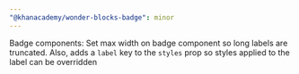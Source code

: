 ```yaml
---
"@khanacademy/wonder-blocks-badge": minor
---
```


Badge components: Set max width on badge component so long labels are truncated. Also, adds a `label` key to the `styles` prop so styles applied to the label can be overridden
